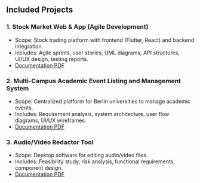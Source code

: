 ## Included Projects

### 1. Stock Market Web & App (Agile Development)
- Scope: Stock trading platform with frontend (Flutter, React) and backend integration.
- Includes: Agile sprints, user stories, UML diagrams, API structures, UI/UX design, testing reports.
- [Documentation PDF](./Stock-Market-App/Agile-document-Stock-web-app.pdf)

### 2. Multi-Campus Academic Event Listing and Management System
- Scope: Centralized platform for Berlin universities to manage academic events.
- Includes: Requirement analysis, system architecture, user flow diagrams, UI/UX wireframes.
- [Documentation PDF](./Multi-Campus-Academic-Event/Multi-Campus-Academic-Event.pdf)

### 3. Audio/Video Redactor Tool
- Scope: Desktop software for editing audio/video files.
- Includes: Feasibility study, risk analysis, functional requirements, component design.
- [Documentation PDF](./Audio-Video-Redactor/Audio-video-redactor.pdf)
